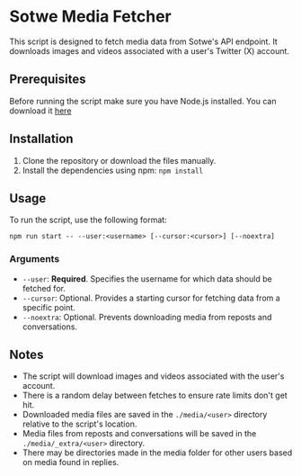# Sotwe Media Fetcher
This script is designed to fetch media data from Sotwe's API endpoint. It downloads images and videos associated with a user's Twitter (X) account.

## Prerequisites
Before running the script make sure you have Node.js installed. You can download it [here](https://nodejs.org/)

## Installation
1. Clone the repository or download the files manually.
2. Install the dependencies using npm: `npm install`

## Usage
To run the script, use the following format:
```
npm run start -- --user:<username> [--cursor:<cursor>] [--noextra]
```

### Arguments
- `--user`: **Required**. Specifies the username for which data should be fetched for.
- `--cursor`: Optional. Provides a starting cursor for fetching data from a specific point.
- `--noextra`: Optional. Prevents downloading media from reposts and conversations.

## Notes
- The script will download images and videos associated with the user's account.
- There is a random delay between fetches to ensure rate limits don't get hit.
- Downloaded media files are saved in the `./media/<user>` directory relative to the script's location.
- Media files from reposts and conversations will be saved in the `./media/_extra/<user>` directory.
- There may be directories made in the media folder for other users based on media found in replies.
